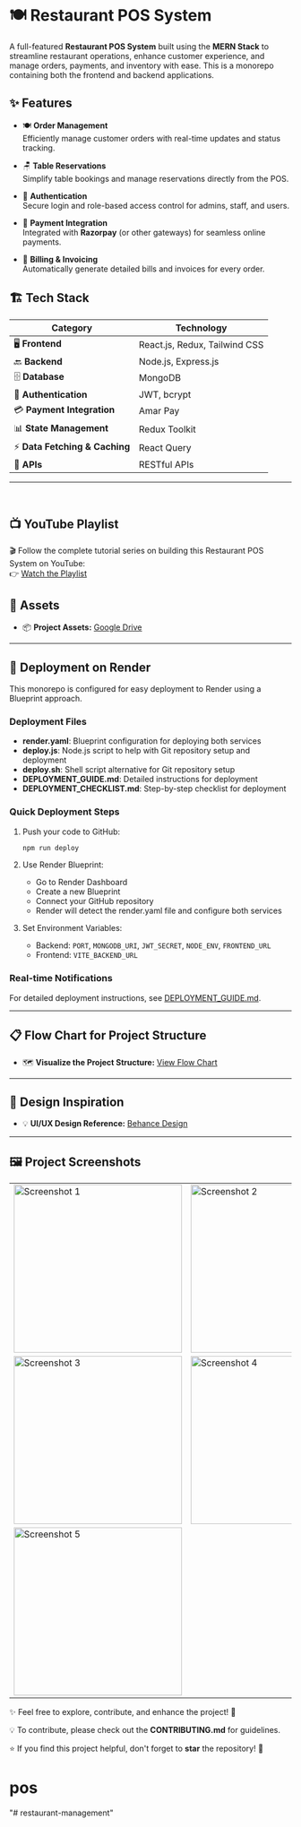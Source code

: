 # 🍽️ **Restaurant POS System**  

A full-featured **Restaurant POS System** built using the **MERN Stack** to streamline restaurant operations, enhance customer experience, and manage orders, payments, and inventory with ease. This is a monorepo containing both the frontend and backend applications.

## ✨ **Features**

- 🍽️ **Order Management**  
  Efficiently manage customer orders with real-time updates and status tracking.

- 🪑 **Table Reservations**  
  Simplify table bookings and manage reservations directly from the POS.

- 🔐 **Authentication**  
  Secure login and role-based access control for admins, staff, and users.

- 💸 **Payment Integration**  
  Integrated with **Razorpay** (or other gateways) for seamless online payments.

- 🧾 **Billing & Invoicing**  
  Automatically generate detailed bills and invoices for every order.


## 🏗️ **Tech Stack**

| **Category**             | **Technology**                |
|--------------------------|-------------------------------|
| 🖥️ **Frontend**          | React.js, Redux, Tailwind CSS  |
| 🔙 **Backend**           | Node.js, Express.js           |
| 🗄️ **Database**          | MongoDB                       |
| 🔐 **Authentication**    | JWT, bcrypt                   |
| 💳 **Payment Integration**| Amar Pay    |
| 📊 **State Management**   | Redux Toolkit                 |
| ⚡ **Data Fetching & Caching** | React Query            |
| 🔗 **APIs**              | RESTful APIs                   |

---
<br>

## 📺 **YouTube Playlist**

🎬 Follow the complete tutorial series on building this Restaurant POS System on YouTube:  
👉 [Watch the Playlist](https://www.youtube.com/playlist?list=PL9OdiypqS7Nk0DHnSNFIi8RgEFJCIWB6X)  

## 📁 **Assets**

- 📦 **Project Assets:** [Google Drive](https://drive.google.com/drive/folders/193N-F1jpzyfPCRCLc9wCyaxjYu2K6PC_)

---

## 🚀 **Deployment on Render**

This monorepo is configured for easy deployment to Render using a Blueprint approach.

### Deployment Files

- **render.yaml**: Blueprint configuration for deploying both services
- **deploy.js**: Node.js script to help with Git repository setup and deployment
- **deploy.sh**: Shell script alternative for Git repository setup
- **DEPLOYMENT_GUIDE.md**: Detailed instructions for deployment
- **DEPLOYMENT_CHECKLIST.md**: Step-by-step checklist for deployment

### Quick Deployment Steps

1. Push your code to GitHub:
   ```bash
   npm run deploy
   ```

2. Use Render Blueprint:
   - Go to Render Dashboard
   - Create a new Blueprint
   - Connect your GitHub repository
   - Render will detect the render.yaml file and configure both services

3. Set Environment Variables:
   - Backend: `PORT`, `MONGODB_URI`, `JWT_SECRET`, `NODE_ENV`, `FRONTEND_URL`
   - Frontend: `VITE_BACKEND_URL`

### Real-time Notifications
For detailed deployment instructions, see [DEPLOYMENT_GUIDE.md](./DEPLOYMENT_GUIDE.md).

---

## 📋 **Flow Chart for Project Structure**

- 🗺️ **Visualize the Project Structure:** [View Flow Chart](https://app.eraser.io/workspace/IcU1b6EHu9ZyS9JKi0aY?origin=share)

---

## 🎨 **Design Inspiration**

- 💡 **UI/UX Design Reference:** [Behance Design](https://www.behance.net/gallery/210280099/Restaurant-POS-System-Point-of-Sale-UIUX-Design)

---

## 🖼️ **Project Screenshots**

<table>
  <tr>
    <td><img src="https://res.cloudinary.com/amritrajmaurya/image/upload/v1740502772/ibjxvy5o1ikbsdebrjky.png" alt="Screenshot 1" width="300"/></td>
    <td><img src="https://res.cloudinary.com/amritrajmaurya/image/upload/v1740502773/ietao6dnw6yjsh4f71zn.png" alt="Screenshot 2" width="300"/></td>
  </tr>
  <tr>
    <td><img src="https://res.cloudinary.com/amritrajmaurya/image/upload/v1740502772/vesokdfpa1jb7ytm9abi.png" alt="Screenshot 3" width="300"/></td>
    <td><img src="https://res.cloudinary.com/amritrajmaurya/image/upload/v1740502772/setoqzhzbwbp9udpri1f.png" alt="Screenshot 4" width="300"/></td>
  </tr>
  <tr>
    <td><img src="https://res.cloudinary.com/amritrajmaurya/image/upload/v1740502772/fc4tiwzdoisqwac1j01y.png" alt="Screenshot 5" width="300"/></td>
  </tr>
</table>


✨ Feel free to explore, contribute, and enhance the project! 🚀

💡 To contribute, please check out the **CONTRIBUTING.md** for guidelines.

⭐ If you find this project helpful, don't forget to **star** the repository! 🌟
# pos
"# restaurant-management" 
